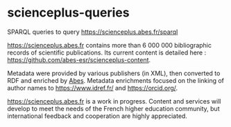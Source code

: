 # scienceplus-queries

SPARQL queries to query https://scienceplus.abes.fr/sparql

https://scienceplus.abes.fr contains more than 6 000 000 bibliographic records of scientific publications.
Its current content is detailed here : https://github.com/abes-esr/scienceplus-content.

Metadata were provided by various publishers (in XML), then converted to RDF and enriched by [Abes](www.abes.fr). Metadata enrichments focused on the linking of author names to https://www.idref.fr/ and https://orcid.org/.

https://scienceplus.abes.fr is a work in progress. Content and services will develop to meet the needs of the French higher education community, but international feedback and cooperation are highly appreciated.
